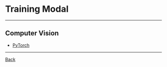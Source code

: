 # Training Modal

---

## Computer Vision

- [PyTorch](https://pytorch.org/)

---

[Back](./../readme.md)
